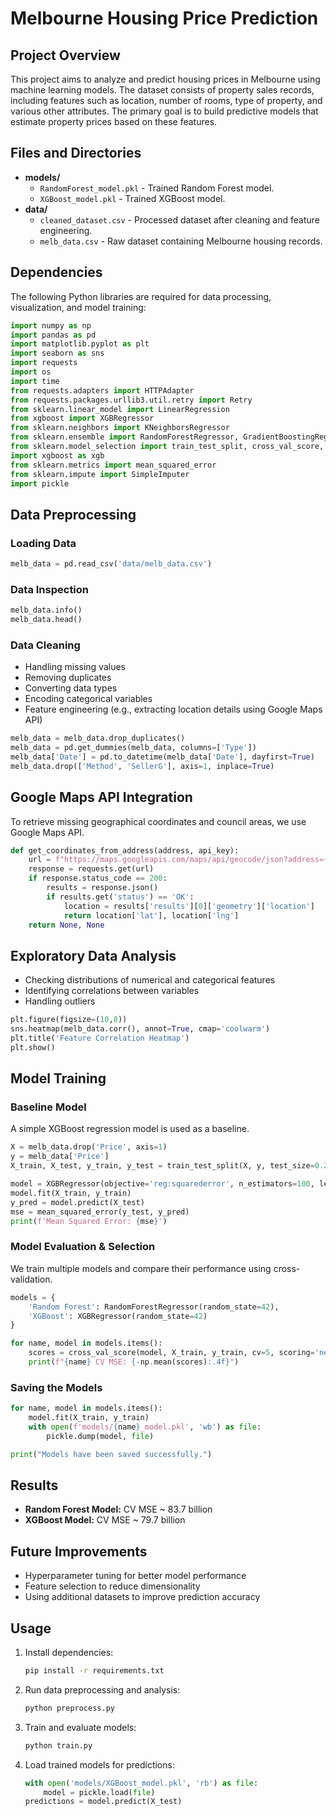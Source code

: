 # Melbourne Housing Price Prediction

## Project Overview
This project aims to analyze and predict housing prices in Melbourne using machine learning models. The dataset consists of property sales records, including features such as location, number of rooms, type of property, and various other attributes. The primary goal is to build predictive models that estimate property prices based on these features.

## Files and Directories
- **models/**
  - `RandomForest_model.pkl` - Trained Random Forest model.
  - `XGBoost_model.pkl` - Trained XGBoost model.
- **data/**
  - `cleaned_dataset.csv` - Processed dataset after cleaning and feature engineering.
  - `melb_data.csv` - Raw dataset containing Melbourne housing records.

## Dependencies
The following Python libraries are required for data processing, visualization, and model training:

```python
import numpy as np
import pandas as pd
import matplotlib.pyplot as plt
import seaborn as sns
import requests
import os
import time
from requests.adapters import HTTPAdapter
from requests.packages.urllib3.util.retry import Retry
from sklearn.linear_model import LinearRegression    
from xgboost import XGBRegressor                    
from sklearn.neighbors import KNeighborsRegressor
from sklearn.ensemble import RandomForestRegressor, GradientBoostingRegressor, AdaBoostRegressor
from sklearn.model_selection import train_test_split, cross_val_score, GridSearchCV
import xgboost as xgb
from sklearn.metrics import mean_squared_error
from sklearn.impute import SimpleImputer
import pickle
```

## Data Preprocessing
### Loading Data
```python
melb_data = pd.read_csv('data/melb_data.csv')
```
### Data Inspection
```python
melb_data.info()
melb_data.head()
```
### Data Cleaning
- Handling missing values
- Removing duplicates
- Converting data types
- Encoding categorical variables
- Feature engineering (e.g., extracting location details using Google Maps API)

```python
melb_data = melb_data.drop_duplicates()
melb_data = pd.get_dummies(melb_data, columns=['Type'])
melb_data['Date'] = pd.to_datetime(melb_data['Date'], dayfirst=True)
melb_data.drop(['Method', 'SellerG'], axis=1, inplace=True)
```

## Google Maps API Integration
To retrieve missing geographical coordinates and council areas, we use Google Maps API.

```python
def get_coordinates_from_address(address, api_key):
    url = f"https://maps.googleapis.com/maps/api/geocode/json?address={address}&key={api_key}"
    response = requests.get(url)
    if response.status_code == 200:
        results = response.json()
        if results.get('status') == 'OK':
            location = results['results'][0]['geometry']['location']
            return location['lat'], location['lng']
    return None, None
```

## Exploratory Data Analysis
- Checking distributions of numerical and categorical features
- Identifying correlations between variables
- Handling outliers

```python
plt.figure(figsize=(10,8))
sns.heatmap(melb_data.corr(), annot=True, cmap='coolwarm')
plt.title('Feature Correlation Heatmap')
plt.show()
```

## Model Training
### Baseline Model
A simple XGBoost regression model is used as a baseline.

```python
X = melb_data.drop('Price', axis=1)
y = melb_data['Price']
X_train, X_test, y_train, y_test = train_test_split(X, y, test_size=0.2, random_state=2)

model = XGBRegressor(objective='reg:squarederror', n_estimators=100, learning_rate=0.1, max_depth=3)
model.fit(X_train, y_train)
y_pred = model.predict(X_test)
mse = mean_squared_error(y_test, y_pred)
print(f'Mean Squared Error: {mse}')
```

### Model Evaluation & Selection
We train multiple models and compare their performance using cross-validation.

```python
models = {
    'Random Forest': RandomForestRegressor(random_state=42),
    'XGBoost': XGBRegressor(random_state=42)
}

for name, model in models.items():
    scores = cross_val_score(model, X_train, y_train, cv=5, scoring='neg_mean_squared_error')
    print(f"{name} CV MSE: {-np.mean(scores):.4f}")
```

### Saving the Models
```python
for name, model in models.items():
    model.fit(X_train, y_train)
    with open(f'models/{name}_model.pkl', 'wb') as file:
        pickle.dump(model, file)

print("Models have been saved successfully.")
```

## Results
- **Random Forest Model:** CV MSE ~ 83.7 billion
- **XGBoost Model:** CV MSE ~ 79.7 billion

## Future Improvements
- Hyperparameter tuning for better model performance
- Feature selection to reduce dimensionality
- Using additional datasets to improve prediction accuracy

## Usage
1. Install dependencies:
   ```sh
   pip install -r requirements.txt
   ```
2. Run data preprocessing and analysis:
   ```sh
   python preprocess.py
   ```
3. Train and evaluate models:
   ```sh
   python train.py
   ```
4. Load trained models for predictions:
   ```python
   with open('models/XGBoost_model.pkl', 'rb') as file:
       model = pickle.load(file)
   predictions = model.predict(X_test)
   ```
